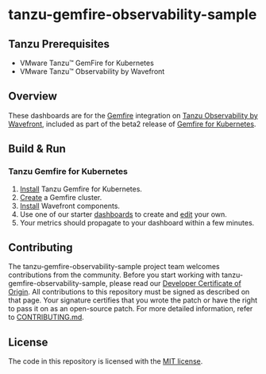 
# tanzu-gemfire-observability-sample

## Tanzu Prerequisites
* VMware Tanzu™ GemFire for Kubernetes  
* VMware Tanzu™ Observability by Wavefront

## Overview
These dashboards are for the [Gemfire](https://gemfire.docs.pivotal.io/910/gemfire/about_gemfire.html) integration on [Tanzu Observability by Wavefront](https://tanzu.vmware.com/observability), included as part of the beta2 release of [Gemfire for Kubernetes](http://tgf.docs.pivotal.io/tgf/beta-2).

## Build & Run

### Tanzu Gemfire for Kubernetes
1. [Install](https://tgf.docs.pivotal.io/tgf/beta-2/install) Tanzu Gemfire for Kubernetes.
2. [Create](http://tgf.docs.pivotal.io/tgf/beta-2/create-and-delete.html) a Gemfire cluster.
3. [Install](http://tgf.docs.pivotal.io/tgf/beta-2/work-with-cluster.html#collect-metrics) Wavefront components.
4. Use one of our starter [dashboards](/dashboards) to create and [edit](https://docs.wavefront.com/ui_dashboards_v1.html#edit-and-save-a-dashboard) your own.
5. Your metrics should propagate to your dashboard within a few minutes.

## Contributing
The tanzu-gemfire-observability-sample project team welcomes contributions from the community. Before you start working with tanzu-gemfire-observability-sample, please
read our [Developer Certificate of Origin](https://cla.vmware.com/dco). All contributions to this repository must be
signed as described on that page. Your signature certifies that you wrote the patch or have the right to pass it on
as an open-source patch. For more detailed information, refer to [CONTRIBUTING.md](CONTRIBUTING.md).

## License
The code in this repository is licensed with the [MIT license](/LICENSE.txt).
